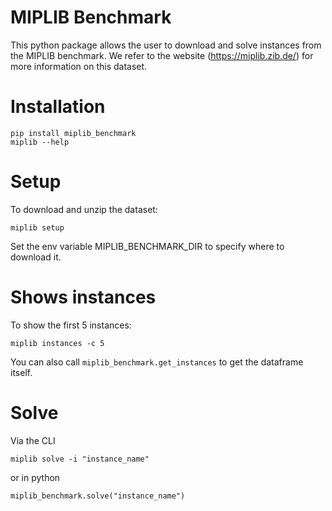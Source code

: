 # MIPLIB Benchmark 
This python package allows the user to download and solve instances from the MIPLIB benchmark. 
We refer to the website (https://miplib.zib.de/) for more information on this dataset.

# Installation 

    pip install miplib_benchmark 
    miplib --help 

# Setup 
To download and unzip the dataset: 

    miplib setup 

Set the env variable MIPLIB_BENCHMARK_DIR to specify where to download it.

# Shows instances 
To show the first 5 instances: 

    miplib instances -c 5 

You can also call `miplib_benchmark.get_instances` to get the dataframe itself.

# Solve 
Via the CLI

    miplib solve -i "instance_name"

or in python 

    miplib_benchmark.solve("instance_name")